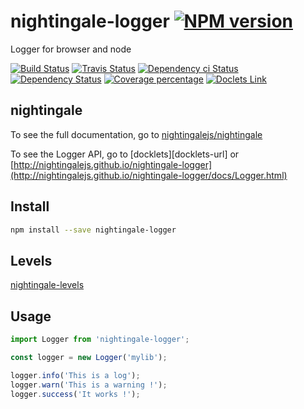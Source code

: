 # nightingale-logger [![NPM version][npm-image]][npm-url]

Logger for browser and node

[![Build Status][circleci-status-image]][circleci-status-url]
[![Travis Status][travisci-status-image]][travisci-status-url]
[![Dependency ci Status][dependencyci-image]][dependencyci-url]
[![Dependency Status][daviddm-image]][daviddm-url]
[![Coverage percentage][coverage-image]][coverage-url]
[![Doclets Link][doclets-image]][doclets-url]

## nightingale

To see the full documentation, go to [nightingalejs/nightingale](https://github.com/nightingalejs/nightingale)

To see the Logger API, go to [docklets][docklets-url] or [http://nightingalejs.github.io/nightingale-logger](http://nightingalejs.github.io/nightingale-logger/docs/Logger.html)

## Install

```sh
npm install --save nightingale-logger
```

## Levels

[nightingale-levels](https://www.npmjs.com/package/nightingale-levels)

## Usage

```js
import Logger from 'nightingale-logger';

const logger = new Logger('mylib');

logger.info('This is a log');
logger.warn('This is a warning !');
logger.success('It works !');
```

[npm-image]: https://img.shields.io/npm/v/nightingale-logger.svg?style=flat-square
[npm-url]: https://npmjs.org/package/nightingale-logger
[daviddm-image]: https://david-dm.org/nightingalejs/nightingale-logger.svg?style=flat-square
[daviddm-url]: https://david-dm.org/nightingalejs/nightingale-logger
[dependencyci-image]: https://dependencyci.com/github/nightingalejs/nightingale-logger/badge?style=flat-square
[dependencyci-url]: https://dependencyci.com/github/nightingalejs/nightingale-logger
[circleci-status-image]: https://img.shields.io/circleci/project/nightingalejs/nightingale-logger/master.svg?style=flat-square
[circleci-status-url]: https://circleci.com/gh/nightingalejs/nightingale-logger
[travisci-status-image]: https://img.shields.io/travis/nightingalejs/nightingale-logger/master.svg?style=flat-square
[travisci-status-url]: https://travis-ci.org/nightingalejs/nightingale-logger
[coverage-image]: https://img.shields.io/codecov/c/github/nightingalejs/nightingale-logger/master.svg?style=flat-square
[coverage-url]: https://codecov.io/gh/nightingalejs/nightingale-logger
[docs-coverage-url]: https://nightingalejs.github.io/nightingale-logger/coverage/lcov-report/

[doclets-image]: https://img.shields.io/badge/doclets.io-master-green.svg?style=flat-square
[doclets-url]: https://doclets.io/nightingalejs/nightingale-logger/master
